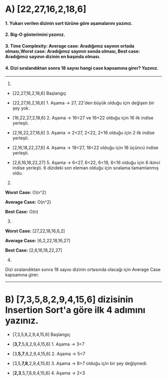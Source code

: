 # A) [22,27,16,2,18,6]
#### 1. Yukarı verilen dizinin sort türüne göre aşamalarını yazınız.
#### 2. Big-O gösterimini yazınız.
#### 3. Time Complexity: Average case: Aradığımız sayının ortada olması,Worst case: Aradığımız sayının sonda olması, Best case: Aradığımız sayının dizinin en başında olması.
#### 4. Dizi sıralandıktan sonra 18 sayısı hangi case kapsamına girer? Yazınız.

---

1.

- [22,27,16,2,18,6] Başlangıç

- [22,27,16,2,18,6] 1. Aşama -> 27, 22'den büyük olduğu için değişen bir şey yok.

- [16,22,27,2,18,6] 2. Aşama -> 16<27 ve 16<22 olduğu için 16 ilk indise yerleşti.

- [2,16,22,27,18,6] 3. Aşama -> 2<27, 2<22, 2<16 olduğu için 2 ilk indise yerleşti.

- [2,16,18,22,27,6] 4. Aşama -> 18<27, 18<22 olduğu için 18 üçüncü indise yerleşti.

- [2,6,16,18,22,27] 5. Aşama -> 6<27, 6<22, 6<18, 6<16 olduğu için 6 ikinci indise yerleşti. 6 dizideki son eleman olduğu için sıralama tamamlanmış oldu.


2.

**Worst Case:** O(n^2)

**Average Case:** O(n^2)

**Best Case:** O(n)


3.

**Worst Case:** [27,22,18,16,6,2]

**Average Case:** [6,2,22,18,16,27]

**Best Case:** [2,6,16,18,22,27]


4.

Dizi sıralandıktan sonra 18 sayısı dizinin ortasında olacağı için Average Case kapsamına girer.

---

# B) [7,3,5,8,2,9,4,15,6] dizisinin Insertion Sort'a göre ilk 4 adımını yazınız.

- [7,3,5,8,2,9,4,15,6] Başlangıç

- [**3,7**,5,8,2,9,4,15,6] 1. Aşama -> 3<7

- [3,**5,7**,8,2,9,4,15,6] 2. Aşama -> 5<7

- [3,5,**7,8**,2,9,4,15,6] 3. Aşama -> 8>7 olduğu için bir şey değişmedi.

- [**2,3**,5,7,8,9,4,15,6] 4. Aşama -> 2<3


